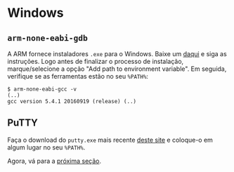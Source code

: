 # Windows

## `arm-none-eabi-gdb`

<!-- ARM provides `.exe` installers for Windows. Grab one from [here][gcc], and follow the instructions.
Just before the installation process finishes tick/select the "Add path to environment variable"
option. Then verify that the tools are in your `%PATH%`: -->

A ARM fornece instaladores `.exe` para o Windows. Baixe um [daqui][gcc] e siga
as instruções. Logo antes de finalizar o processo de instalação,
marque/selecione a opção "Add path to environment variable". Em seguida,
verifique se as ferramentas estão no seu `%PATH%`:

```console
$ arm-none-eabi-gcc -v
(..)
gcc version 5.4.1 20160919 (release) (..)
```

[gcc]: https://developer.arm.com/open-source/gnu-toolchain/gnu-rm/downloads

## PuTTY

<!-- Download the latest `putty.exe` from [this site] and place it somewhere in your
`%PATH%`. -->

Faça o download do `putty.exe` mais recente [deste site] e coloque-o em algum
lugar no seu `%PATH%`.

[deste site]: http://www.chiark.greenend.org.uk/~sgtatham/putty/download.html

<!-- Now, go to the [next section]. -->

Agora, vá para a [próxima seção].

<!-- [next section]: verify.md -->

[próxima seção]: verify.md
